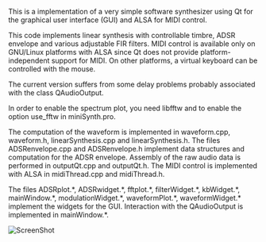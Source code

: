 This is a implementation of a very simple software synthesizer using Qt for the graphical user interface (GUI) and ALSA for MIDI control.

This code implements linear synthesis with controllable timbre, ADSR envelope and various adjustable FIR filters. MIDI control is available only on GNU/Linux platforms with ALSA since Qt does not provide platform-independent support for MIDI. On other platforms, a virtual keyboard can be controlled with the mouse.

The current version suffers from some delay problems probably associated with the class QAudioOutput.

In order to enable the spectrum plot, you need libfftw and to enable the option use_fftw in miniSynth.pro. 

The computation of the waveform is implemented in waveform.cpp, waveform.h, linearSynthesis.cpp and linearSynthesis.h. The files ADSRenvelope.cpp and ADSRenvelope.h implement data structures and computation for the ADSR envelope. Assembly of the raw audio data is performed in outputQt.cpp and outputQt.h. The MIDI control is implemented with ALSA in midiThread.cpp and midiThread.h.

The files ADSRplot.\*, ADSRwidget.\*, fftplot.\*, filterWidget.\*, kbWidget.\*, mainWindow.\*, modulationWidget.\*, waveformPlot.\*, waveformWidget.\* implement the widgets for the GUI. Interaction with the QAudioOutput is implemented in mainWindow.\*.

![ScreenShot](https://raw.github.com/vsr83/miniSynth/master/scrshot.png)
